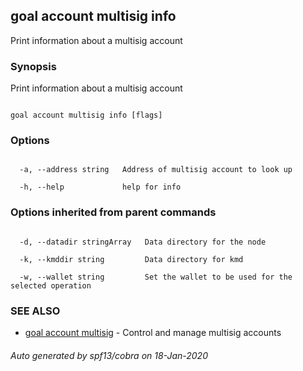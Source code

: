 ## goal account multisig info



Print information about a multisig account



### Synopsis



Print information about a multisig account



```

goal account multisig info [flags]

```



### Options



```

  -a, --address string   Address of multisig account to look up

  -h, --help             help for info

```



### Options inherited from parent commands



```

  -d, --datadir stringArray   Data directory for the node

  -k, --kmddir string         Data directory for kmd

  -w, --wallet string         Set the wallet to be used for the selected operation

```



### SEE ALSO



* [goal account multisig](../../multisig/multisig/)	 - Control and manage multisig accounts


###### Auto generated by spf13/cobra on 18-Jan-2020

